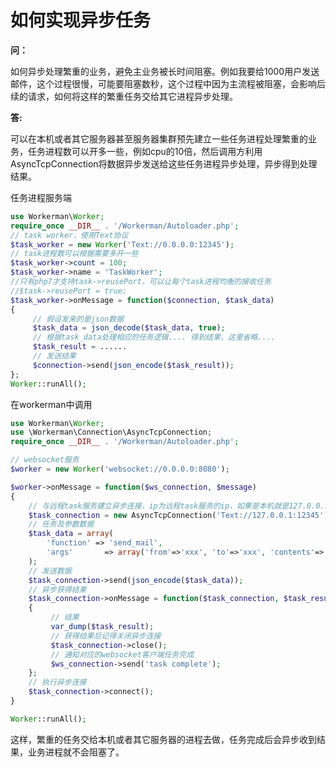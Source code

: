 # 如何实现异步任务

**问：**

如何异步处理繁重的业务，避免主业务被长时间阻塞。例如我要给1000用户发送邮件，这个过程很慢，可能要阻塞数秒，这个过程中因为主流程被阻塞，会影响后续的请求，如何将这样的繁重任务交给其它进程异步处理。

**答:**

可以在本机或者其它服务器甚至服务器集群预先建立一些任务进程处理繁重的业务，任务进程数可以开多一些，例如cpu的10倍，然后调用方利用AsyncTcpConnection将数据异步发送给这些任务进程异步处理，异步得到处理结果。

任务进程服务端
```php
use Workerman\Worker;
require_once __DIR__ . '/Workerman/Autoloader.php';
// task worker，使用Text协议
$task_worker = new Worker('Text://0.0.0.0:12345');
// task进程数可以根据需要多开一些
$task_worker->count = 100;
$task_worker->name = 'TaskWorker';
//只有php7才支持task->reusePort，可以让每个task进程均衡的接收任务
//$task->reusePort = true;
$task_worker->onMessage = function($connection, $task_data)
{
     // 假设发来的是json数据
     $task_data = json_decode($task_data, true);
     // 根据task_data处理相应的任务逻辑.... 得到结果，这里省略....
     $task_result = ......
     // 发送结果
     $connection->send(json_encode($task_result));
};
Worker::runAll();
```

在workerman中调用

```php
use Workerman\Worker;
use \Workerman\Connection\AsyncTcpConnection;
require_once __DIR__ . '/Workerman/Autoloader.php';

// websocket服务
$worker = new Worker('websocket://0.0.0.0:8080');

$worker->onMessage = function($ws_connection, $message)
{
    // 与远程task服务建立异步连接，ip为远程task服务的ip，如果是本机就是127.0.0.1，如果是集群就是lvs的ip
    $task_connection = new AsyncTcpConnection('Text://127.0.0.1:12345');
    // 任务及参数数据
    $task_data = array(
        'function' => 'send_mail',
        'args'       => array('from'=>'xxx', 'to'=>'xxx', 'contents'=>'xxx'),
    );
    // 发送数据
    $task_connection->send(json_encode($task_data));
    // 异步获得结果
    $task_connection->onMessage = function($task_connection, $task_result)use($ws_connection)
    {
         // 结果
         var_dump($task_result);
         // 获得结果后记得关闭异步连接
         $task_connection->close();
         // 通知对应的websocket客户端任务完成
         $ws_connection->send('task complete');
    };
    // 执行异步连接
    $task_connection->connect();
}

Worker::runAll();
```

这样，繁重的任务交给本机或者其它服务器的进程去做，任务完成后会异步收到结果，业务进程就不会阻塞了。



